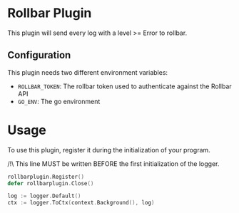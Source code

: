 # Rollbar Plugin

This plugin will send every log with a level >= Error to rollbar.

## Configuration

This plugin needs two different environment variables:

* `ROLLBAR_TOKEN`: The rollbar token used to authenticate against the Rollbar API
* `GO_ENV`: The go environment

# Usage

To use this plugin, register it during the initialization of your program.

/!\ This line MUST be written BEFORE the first initialization of the logger.

```go
rollbarplugin.Register()
defer rollbarplugin.Close()

log := logger.Default()
ctx := logger.ToCtx(context.Background(), log)
```
